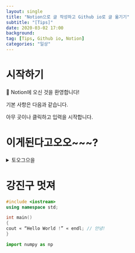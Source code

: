 ```yaml
---
layout: single
title: "Notion으로 글 작성하고 Github io로 글 옮기기"
subtitle: "[Tips]"
date: 2020-03-02 17:00
background: 
tag: [Tips, Github io, Notion]
categories: "일상"
---
```


# 시작하기

👋 Notion에 오신 것을 환영합니다!

기본 사항은 다음과 같습니다.

아무 곳이나 클릭하고 입력을 시작합니다.

# 이게된다고오오~~~?
<details>
<summary>토오그으을</summary>
<div markdown="1">       

와우 이게 된다고 ?

</div>
</details>

# 강진구 멋져 


```c++
#include <iostream>
using namespace std;

int main()
{
cout « “Hello World !” « endl; // 안녕!
}
```
```python 
import numpy as np
    

```
    